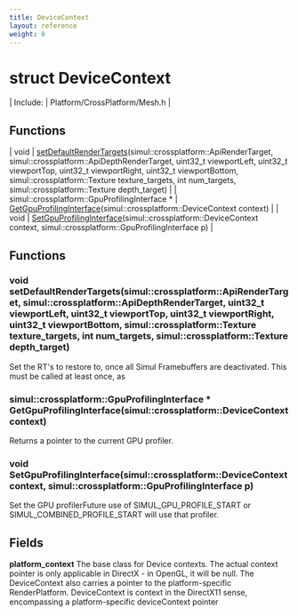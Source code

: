 ```yaml
---
title: DeviceContext
layout: reference
weight: 0
---
```

struct DeviceContext
===

| Include: | Platform/CrossPlatform/Mesh.h |



Functions
---

| void | [setDefaultRenderTargets](#setDefaultRenderTargets)(simul::crossplatform::ApiRenderTarget, simul::crossplatform::ApiDepthRenderTarget, uint32_t viewportLeft, uint32_t viewportTop, uint32_t viewportRight, uint32_t viewportBottom, simul::crossplatform::Texture texture_targets, int num_targets, simul::crossplatform::Texture depth_target) |
| simul::crossplatform::GpuProfilingInterface * | [GetGpuProfilingInterface](#GetGpuProfilingInterface)(simul::crossplatform::DeviceContext context) |
| void | [SetGpuProfilingInterface](#SetGpuProfilingInterface)(simul::crossplatform::DeviceContext context, simul::crossplatform::GpuProfilingInterface p) |


Functions
---

### <a name="setDefaultRenderTargets"/>void setDefaultRenderTargets(simul::crossplatform::ApiRenderTarget, simul::crossplatform::ApiDepthRenderTarget, uint32_t viewportLeft, uint32_t viewportTop, uint32_t viewportRight, uint32_t viewportBottom, simul::crossplatform::Texture texture_targets, int num_targets, simul::crossplatform::Texture depth_target)
Set the RT's to restore to, once all Simul Framebuffers are deactivated. This must be called at least once,
as

### <a name="GetGpuProfilingInterface"/>simul::crossplatform::GpuProfilingInterface * GetGpuProfilingInterface(simul::crossplatform::DeviceContext context)
Returns a pointer to the current GPU profiler.

### <a name="SetGpuProfilingInterface"/>void SetGpuProfilingInterface(simul::crossplatform::DeviceContext context, simul::crossplatform::GpuProfilingInterface p)
Set the GPU profilerFuture use of SIMUL_GPU_PROFILE_START or SIMUL_COMBINED_PROFILE_START will use that profiler.

Fields
---

**platform_context**  The base class for Device contexts. The actual context pointer is only applicable in DirectX - in OpenGL, it will be null.
The DeviceContext also carries a pointer to the platform-specific RenderPlatform.
DeviceContext is context in the DirectX11 sense, encompassing a platform-specific deviceContext pointer
